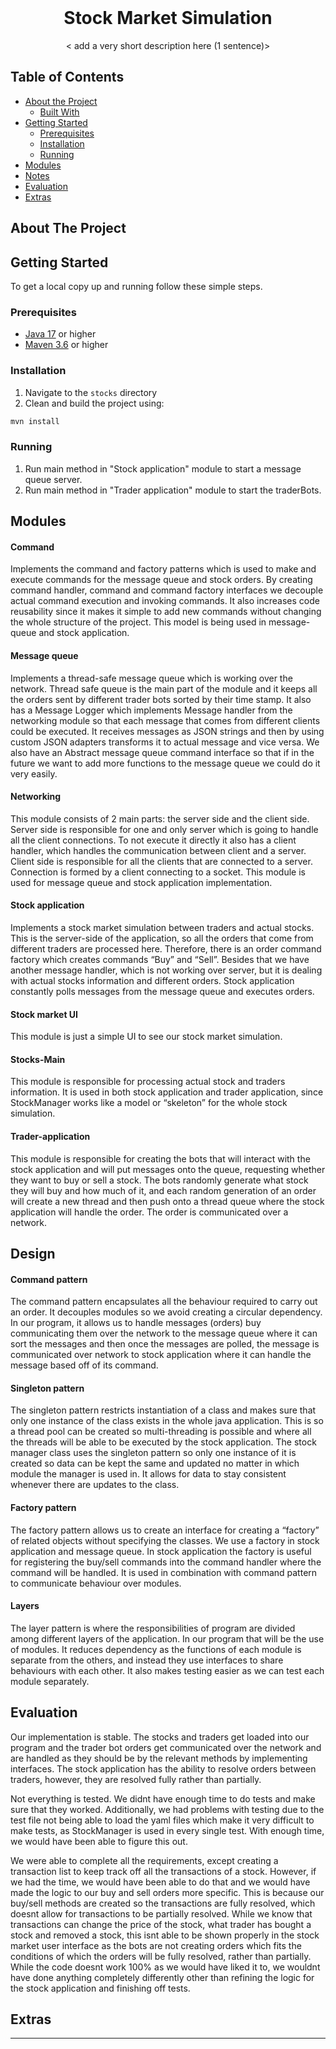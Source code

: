 <br />
<p align="center">
  <h1 align="center">Stock Market Simulation</h1>

  <p align="center">
    < add a very short description here (1 sentence)>
  </p>
</p>

## Table of Contents

* [About the Project](#about-the-project)
    * [Built With](#built-with)
* [Getting Started](#getting-started)
    * [Prerequisites](#prerequisites)
    * [Installation](#installation)
    * [Running](#running)
* [Modules](#modules)
* [Notes](#notes)
* [Evaluation](#evaluation)
* [Extras](#extras)

## About The Project

<!-- Add short description about the project here -->

## Getting Started

To get a local copy up and running follow these simple steps.

### Prerequisites

* [Java 17](https://www.oracle.com/java/technologies/javase/jdk17-archive-downloads.html) or higher
* [Maven 3.6](https://maven.apache.org/download.cgi) or higher

### Installation

1. Navigate to the `stocks` directory
2. Clean and build the project using:

```sh
mvn install
```

### Running

1. Run main method in "Stock application" module to start a message queue server.
2. Run main method in "Trader application" module to start the traderBots.

## Modules

#### Command

Implements the command and factory patterns which is used to make and execute commands for the message queue and stock
orders. By creating command handler, command and command factory interfaces we decouple actual command execution and
invoking commands. It also increases code reusability since it makes it simple to add new commands without changing the
whole structure of the project. This model is being used in message-queue and stock application.

#### Message queue

Implements a thread-safe message queue which is working over the network. Thread safe queue is the main part of the
module and it keeps all the orders sent by different trader bots sorted by their time stamp. It also has a Message
Logger which implements Message handler from the networking module so that each message that comes from different
clients could be executed. It receives messages as JSON strings and then by using custom JSON adapters transforms it to
actual message and vice versa. We also have an Abstract message queue command interface so that if in the future we want
to add more functions to the message queue we could do it very easily.

#### Networking

This module consists of 2 main parts: the server side and the client side.
Server side is responsible for one and only server which is going to handle all the client connections. To not execute
it directly it also has a client handler, which handles the communication between client and a server.
Client side is responsible for all the clients that are connected to a server. Connection is formed by a client
connecting to a socket. This module is used for message queue and stock application implementation.

#### Stock application

Implements a stock market simulation between traders and actual stocks. This is the server-side of the application, so
all the orders that come from different traders are processed here. Therefore, there is an order command factory which
creates commands “Buy” and “Sell”. Besides that we have another message handler, which is not working over server, but
it is dealing with actual stocks information and different orders. Stock application constantly polls messages from the
message queue and executes orders.

#### Stock market UI

This module is just a simple UI to see our stock market simulation.

#### Stocks-Main

This module is responsible for processing actual stock and traders information. It is used in both stock application and
trader application, since StockManager works like a model or “skeleton” for the whole stock simulation.

#### Trader-application

This module is responsible for creating the bots that will interact with the stock application and will put messages
onto the queue, requesting whether they want to buy or sell a stock. The bots randomly generate what stock they will buy
and how much of it, and each random generation of an order will create a new thread and then push onto a thread queue
where the stock application will handle the order. The order is communicated over a network.

## Design

#### Command pattern

The command pattern encapsulates all the behaviour required to carry out an order. It decouples modules so we avoid
creating a circular dependency. In our program, it allows us to handle messages (orders) buy communicating them over the
network to the message queue where it can sort the messages and then once the messages are polled, the message is
communicated over network to stock application where it can handle the message based off of its command.

#### Singleton pattern

The singleton pattern restricts instantiation of a class and makes sure that only one instance of the class exists in
the whole java application. This is so a thread pool can be created so multi-threading is possible and where all the
threads will be able to be executed by the stock application. The stock manager class uses the singleton pattern so only
one instance of it is created so data can be kept the same and updated no matter in which module the manager is used in.
It allows for data to stay consistent whenever there are updates to the class.

#### Factory pattern

The factory pattern allows us to create an interface for creating a “factory” of related objects without specifying the
classes. We use a factory in stock application and message queue. In stock application the factory is useful for
registering the buy/sell commands into the command handler where the command will be handled. It is used in combination
with command pattern to communicate behaviour over modules.

#### Layers

The layer pattern is where the responsibilities of program are divided among different layers of the application. In our
program that will be the use of modules. It reduces dependency as the functions of each module is separate from the
others, and instead they use interfaces to share behaviours with each other. It also makes testing easier as we can test
each module separately.

## Evaluation

Our implementation is stable. The stocks and traders get loaded into our program and the trader bot orders get
communicated over the network and are handled as they should be by the relevant methods by implementing interfaces. The
stock application has the ability to resolve orders between traders, however, they are resolved fully rather than
partially.

Not everything is tested. We didnt have enough time to do tests and make sure that they worked. Additionally, we had
problems with testing due to the test file not being able to load the yaml files which make it very difficult to make
tests, as StockManager is used in every single test.
With enough time, we would have been able to figure this out.

We were able to complete all the requirements, except creating a transaction list to keep track off all the transactions
of a stock. However, if we had the time, we would have been able to do that and we would have made the logic to our buy
and sell orders more specific. This is because our buy/sell methods are created so the transactions are fully resolved,
which doesnt allow for transactions to be partially resolved. While we know that transactions can change the price of
the stock, what trader has bought a stock and removed a stock, this isnt able to be shown properly in the stock market
user interface as the bots are not creating orders which fits the conditions of which the orders will be fully resolved,
rather than partially. While the code doesnt work 100% as we would have liked it to, we wouldnt have done anything
completely differently other than refining the logic for the stock application and finishing off tests. 
<!--
Discuss the stability of your implementation. What works well? Are there any bugs? Is everything tested properly? Are there still features that have not been implemented? Also, if you had the time, what improvements would you make to your implementation? Are there things which you would have done completely differently? Try to aim for at least 250 words.
-->

## Extras

<!--
If you implemented any extras, you can list/mention them here.
-->

___


<!-- Below you can find some sections that you would normally put in a README, but we decided to leave out (either because it is not very relevant, or because it is covered by one of the added sections) -->

<!-- ## Usage -->
<!-- Use this space to show useful examples of how a project can be used. Additional screenshots, code examples and demos work well in this space. You may also link to more resources. -->

<!-- ## Roadmap -->
<!-- Use this space to show your plans for future additions -->

<!-- ## Contributing -->
<!-- You can use this section to indicate how people can contribute to the project -->

<!-- ## License -->
<!-- You can add here whether the project is distributed under any license -->


<!-- ## Contact -->
<!-- If you want to provide some contact details, this is the place to do it -->

<!-- ## Acknowledgements  -->
